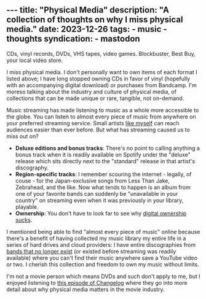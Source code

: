 --- title: "Physical Media" description: "A collection of thoughts on why I miss physical media." date:
2023-12-26
	tags:
		-
		music
		-
		thoughts
	syndication:
		-
		mastodon
---

CDs, vinyl records, DVDs, VHS tapes, video games. Blockbuster, Best Buy, your local video store.

I miss physical media. I don't personally want to own items of each format I listed above; I have long stopped owning CDs in favor of vinyl (hopefully with an accompanying digital download) or purchases from Bandcamp. I'm moreso talking about the industry and culture of physical media, of collections that can be made unique or rare, tangible, not on-demand.

Music streaming has made listening to music as a whole more accessible to the globe. You can listen to almost every piece of music from anywhere on your preferred streaming service. Small artists [like myself](https://www.frontroyalband.com/) can reach audiences easier than ever before. But what has streaming caused us to miss out on?

- **Deluxe editions and bonus tracks**: There's no point to calling anything a bonus track when it is readily available on Spotify under the "deluxe" release which sits directly next to the "standard" release in that artist's discography.
- **Region-specific tracks**: I remember scouring the internet - legally, of couse - for the Japan-exclusive songs from Less Than Jake, Zebrahead, and the like. Now what tends to happen is an album from one of your favorite bands can suddenly be "unavailable in your country" on streaming even when it was previously in your library, playable.
- **Ownership**: You don't have to look far to see why [digital ownership sucks](https://www.theverge.com/2023/12/5/23989290/playstation-digital-ownership-sucks).

I mentioned being able to find "almost every piece of music" online because there's a benefit of having collected my music library my entire life in a series of hard drives and cloud providers: I have entire discographies from [bands that no longer exist](https://www.thisisa.band/lower-lands) (or existed before streaming was readily available) where you can't find their music anywhere save a YouTube video or two. I cherish this collection and freedom to own my music without limits.

I'm not a movie person which means DVDs and such don't apply to me, but I enjoyed listening to [this episode of Changelog](https://changelog.com/friends/16) where they go into more detail about why physical media matters in the movie industry.

